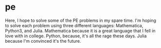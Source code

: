 # pe

Here, I hope to solve some of the PE problems in my spare time. I'm hoping to solve each problem using three different languages: Mathematica, Python3, and Julia. Mathematica because it is a great language that I fell in love with in college. Python, because, it's all the rage these days. Julia because I'm convinced it's the future.

